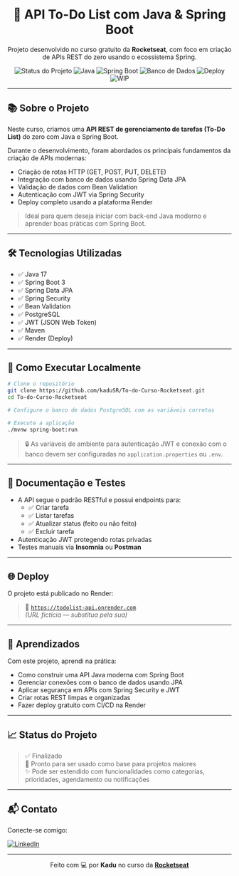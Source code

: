 <h1 align="center">🚀 API To-Do List com Java & Spring Boot</h1>

<p align="center">
  Projeto desenvolvido no curso gratuito da <strong>Rocketseat</strong>, com foco em criação de APIs REST do zero usando o ecossistema Spring.
</p>

<p align="center">
  <img alt="Status do Projeto" src="https://img.shields.io/badge/status-em%20construção-yellow" />
  <img alt="Java" src="https://img.shields.io/badge/Java-17-blue" />
  <img alt="Spring Boot" src="https://img.shields.io/badge/Spring%20Boot-3.1-green" />
  <img alt="Banco de Dados" src="https://img.shields.io/badge/PostgreSQL-15.4-blue" />
  <img alt="Deploy" src="https://img.shields.io/badge/Render-Ativo-purple" />
  <img alt="WIP" src="https://img.shields.io/badge/WIP-Working%20on%20it-important" />
</p>

---

## 📚 Sobre o Projeto

Neste curso, criamos uma **API REST de gerenciamento de tarefas (To-Do List)** do zero com Java e Spring Boot.

Durante o desenvolvimento, foram abordados os principais fundamentos da criação de APIs modernas:

- Criação de rotas HTTP (GET, POST, PUT, DELETE)
- Integração com banco de dados usando Spring Data JPA
- Validação de dados com Bean Validation
- Autenticação com JWT via Spring Security
- Deploy completo usando a plataforma Render

> Ideal para quem deseja iniciar com back-end Java moderno e aprender boas práticas com Spring Boot.

---

## 🛠️ Tecnologias Utilizadas

- ✅ Java 17  
- ✅ Spring Boot 3  
- ✅ Spring Data JPA  
- ✅ Spring Security  
- ✅ Bean Validation  
- ✅ PostgreSQL  
- ✅ JWT (JSON Web Token)  
- ✅ Maven  
- ✅ Render (Deploy)

---

## 🚀 Como Executar Localmente

```bash
# Clone o repositório
git clone https://github.com/kaduSR/To-do-Curso-Rocketseat.git
cd To-do-Curso-Rocketseat

# Configure o banco de dados PostgreSQL com as variáveis corretas

# Execute a aplicação
./mvnw spring-boot:run
```

> 🔒 As variáveis de ambiente para autenticação JWT e conexão com o banco devem ser configuradas no `application.properties` ou `.env`.

---

## 🧪 Documentação e Testes

- A API segue o padrão RESTful e possui endpoints para:
  - ✅ Criar tarefa
  - ✅ Listar tarefas
  - ✅ Atualizar status (feito ou não feito)
  - ✅ Excluir tarefa
- Autenticação JWT protegendo rotas privadas
- Testes manuais via **Insomnia** ou **Postman**

---

## 🌐 Deploy

O projeto está publicado no Render:

> 🔗 [`https://todolist-api.onrender.com`](https://todolist-api.onrender.com)  
> _(URL fictícia — substitua pela sua)_

---

## 🧠 Aprendizados

Com este projeto, aprendi na prática:

- Como construir uma API Java moderna com Spring Boot
- Gerenciar conexões com o banco de dados usando JPA
- Aplicar segurança em APIs com Spring Security e JWT
- Criar rotas REST limpas e organizadas
- Fazer deploy gratuito com CI/CD na Render

---

## 📈 Status do Projeto

> ✅ Finalizado  
> 🚀 Pronto para ser usado como base para projetos maiores  
> ✨ Pode ser estendido com funcionalidades como categorias, prioridades, agendamento ou notificações

---

## 📬 Contato

Conecte-se comigo:

[![LinkedIn](https://img.shields.io/badge/-Carlos%20Eduardo-blue?style=flat-square&logo=Linkedin&logoColor=white&link=https://www.linkedin.com/in/carloseduardoribeirodev/)](https://www.linkedin.com/in/carloseduardoribeirodev/)

---

<p align="center">Feito com 💻 por <strong>Kadu</strong> no curso da <a href="https://rocketseat.com.br" target="_blank"><strong>Rocketseat</strong></a></p>